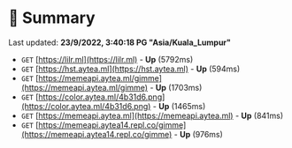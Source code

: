 # 📖 Summary
Last updated: **23/9/2022, 3:40:18 PG "Asia/Kuala_Lumpur"**

- `GET` [https://lilr.ml](https://lilr.ml) - **Up** (5792ms)
- `GET` [https://hst.aytea.ml](https://hst.aytea.ml) - **Up** (594ms)
- `GET` [https://memeapi.aytea.ml/gimme](https://memeapi.aytea.ml/gimme) - **Up** (1703ms)
- `GET` [https://color.aytea.ml/4b31d6.png](https://color.aytea.ml/4b31d6.png) - **Up** (1465ms)
- `GET` [https://memeapi.aytea.ml](https://memeapi.aytea.ml) - **Up** (841ms)
- `GET` [https://memeapi.aytea14.repl.co/gimme](https://memeapi.aytea14.repl.co/gimme) - **Up** (976ms)

